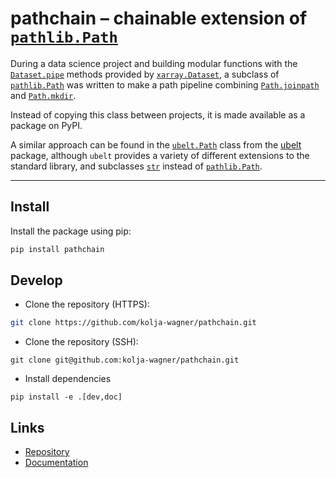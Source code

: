 # pathchain – chainable extension of [`pathlib.Path`](https://docs.python.org/3/library/pathlib.html#pathlib.Path)

During a data science project and building modular functions with the 
[`Dataset.pipe`](https://docs.xarray.dev/en/stable/generated/xarray.Dataset.pipe.html) 
methods provided by [`xarray.Dataset`](https://docs.xarray.dev/en/stable/generated/xarray.Dataset.html), 
a subclass of [`pathlib.Path`](https://docs.python.org/3/library/pathlib.html#pathlib.Path) was written 
to make a path pipeline combining [`Path.joinpath`](https://docs.python.org/3/library/pathlib.html#pathlib.Path.joinpath) 
and [`Path.mkdir`](https://docs.python.org/3/library/pathlib.html#pathlib.Path.mkdir).  

Instead of copying this class between projects, it is made available as a package on PyPI.

A similar approach can be found in the [`ubelt.Path`](https://ubelt.readthedocs.io/en/latest/api/ubelt.Path.html) 
class from the [ubelt](https://pypi.org/project/ubelt/) package, although `ubelt` provides 
a variety of different extensions to the standard library, and subclasses 
[`str`](https://docs.python.org/3/library/stdtypes.html#str) instead of [`pathlib.Path`](https://docs.python.org/3/library/pathlib.html#pathlib.Path).

---

## Install

Install the package using pip:

```bash
pip install pathchain
```

## Develop

- Clone the repository (HTTPS):
```bash
git clone https://github.com/kolja-wagner/pathchain.git
```
- Clone the repository (SSH):
```
git clone git@github.com:kolja-wagner/pathchain.git
```
- Install dependencies
```
pip install -e .[dev,doc]
```

## Links

<!-- [PyPI page](https://pypi.org/project/pathchain/) -->
- [Repository](https://github.com/kolja-wagner/pathchain)
- [Documentation](https://python-pathchain.readthedocs.io/en/latest/)
